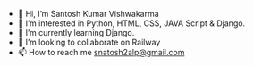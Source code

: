 - 👋 Hi, I’m Santosh Kumar Vishwakarma
- 👀 I’m interested in Python, HTML, CSS, JAVA Script & Django.
- 🌱 I’m currently learning Django.
- 💞️ I’m looking to collaborate on Railway
- 📫 How to reach me snatosh2alp@gmail.com

<!---
pintu89/pintu89 is a ✨ special ✨ repository because its `README.md` (this file) appears on your GitHub profile.
You can click the Preview link to take a look at your changes.
--->
